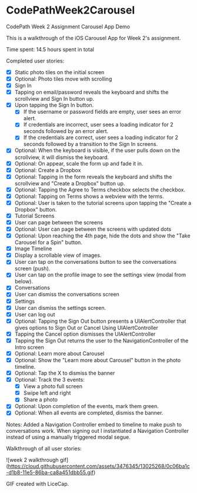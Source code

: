 # CodePathWeek2Carousel
CodePath Week 2 Assignment
Carousel App Demo

This is a walkthrough of the iOS Carousel App for Week 2's assignment.

Time spent: 14.5 hours spent in total

Completed user stories:

 * [x] Static photo tiles on the initial screen
 * [x] Optional: Photo tiles move with scrolling
 * [x] Sign In
  * [x] Tapping on email/password reveals the keyboard and shifts the scrollview and Sign In button up.
 * [x]  Upon tapping the Sign In button.
    * [x] If the username or password fields are empty, user sees an error alert.
    * [x] If credentials are incorrect, user sees a loading indicator for 2 seconds followed by an error alert.
    * [x] If the credentials are correct, user sees a loading indicator for 2 seconds followed by a transition to the Sign In screens.
  *  [x] Optional: When the keyboard is visible, if the user pulls down on the scrollview, it will dismiss the keyboard.
  *  [x] Optional: On appear, scale the form up and fade it in.
 * [x] Optional: Create a Dropbox
 *   [x] Optional: Tapping in the form reveals the keyboard and shifts the scrollview and "Create a Dropbox" button up.
 *   [x] Optional: Tapping the Agree to Terms checkbox selects the checkbox.
 *   [x] Optional: Tapping on Terms shows a webview with the terms.
 *   [x] Optional: User is taken to the tutorial screens upon tapping the "Create a Dropbox" button.
 * [x] Tutorial Screens
 *   [x] User can page between the screens
 *   [x] Optional: User can page between the screens with updated dots
 *   [x] Optional: Upon reaching the 4th page, hide the dots and show the "Take Carousel for a Spin" button.
 * [x] Image Timeline
  * [x] Display a scrollable view of images.
  * [x] User can tap on the conversations button to see the conversations screen (push).
  * [x] User can tap on the profile image to see the settings view (modal from below).
 * [x] Conversations
  * [x] User can dismiss the conversations screen
 * [x] Settings
  * [x] User can dismiss the settings screen.
  * [x] User can log out
  * [x] Optional: Tapping the Sign Out button presents a UIAlertController that gives options to Sign Out or Cancel Using UIAlertController
   * [x] Tapping the Cancel option dismisses the UIAlertController
   * [x] Tapping the Sign Out returns the user to the NavigationController of the Intro screen
 * [x] Optional: Learn more about Carousel
  * [x] Optional: Show the "Learn more about Carousel" button in the photo timeline.
  * [x] Optional: Tap the X to dismiss the banner
  * [x] Optional: Track the 3 events:
    * [x] View a photo full screen
    * [x] Swipe left and right
    * [x] Share a photo
  * [x] Optional: Upon completion of the events, mark them green.
  * [x] Optional: When all events are completed, dismiss the banner.

Notes:
Added a Navigation Controller embed to timeline to make push to conversations work.
When signing out I instantiated a Navigation Controller instead of using a manually triggered modal segue.

Walkthrough of all user stories:

![week 2 walkthrough gif] (https://cloud.githubusercontent.com/assets/3476345/13025268/0c06ba1c-d1b8-11e5-86ba-ca8a451dbb55.gif)

GIF created with LiceCap.
